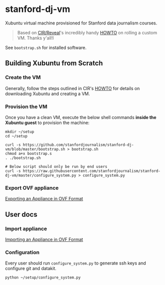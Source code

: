 # stanford-dj-vm

Xubuntu virtual machine provisioned for Stanford data journalism
courses.

> Based on [CIR/Reveal][]'s incredibly handy [HOWTO][] on rolling a
> custom VM. Thanks y'all!l

See `bootstrap.sh` for installed software.

[CIR/Reveal]: https://github.com/cirlabs
[HOWTO]: https://github.com/cirlabs/vm/blob/master/HOWTO.md


## Building Xubuntu from Scratch

### Create the VM

Generally, follow the steps outlined in CIR's [HOWTO][]
for details on downloading Xubuntu and creating a VM.


### Provision the VM

Once you have a clean VM, execute the below shell commands **inside the Xubuntu guest**
to provision the machine:

```
mkdir ~/setup
cd ~/setup

curl -s https://github.com/stanfordjournalism/stanford-dj-vm/blob/master/bootstrap.sh > bootstrap.sh
chmod a+x bootstrap.s
. ./bootstrap.sh

# Below script should only be run by end users
curl -s https://raw.githubusercontent.com/stanfordjournalism/stanford-dj-vm/master/configure_system.py > configure_system.py
```
### Export OVF appliance

[Exporting an Appliance in OVF
Format](https://www.virtualbox.org/manual/ch01.html#ovf-export-appliance)

## User docs

### Import appliance

[Importing an Appliance in OVF Format](https://www.virtualbox.org/manual/ch01.html#ovf-import-appliance)

### Configuration

Every user should run `configure_system.py` to generate ssh keys and
configure git and datakit.

```
python ~/setup/configure_system.py
```
